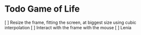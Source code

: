 # Todo Game of Life
 [ ] Resize the frame, fitting the screen, at biggest size using cubic interpolation
 [ ] Interact with the frame with the mouse
 [ ] Lenia